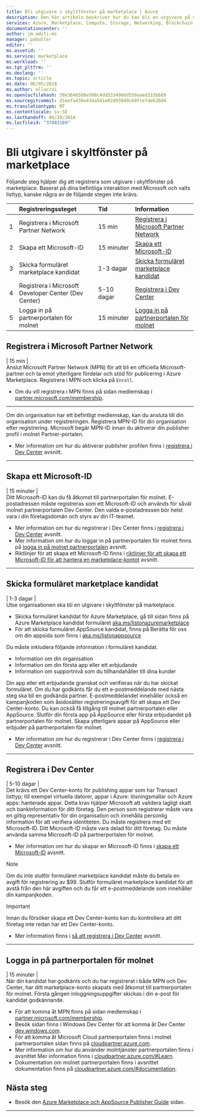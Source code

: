 ```yaml
---
title: Bli utgivare i skyltfönster på marketplace | Azure
description: Den här artikeln beskriver hur du kan bli en utgivare på marketplace.
services: Azure, Marketplace, Compute, Storage, Networking, Blockchain, Security
documentationcenter: ''
author: jm-aditi-ms
manager: pabutler
editor: ''
ms.assetid: ''
ms.service: marketplace
ms.workload: ''
ms.tgt_pltfrm: ''
ms.devlang: ''
ms.topic: article
ms.date: 06/05/2018
ms.author: ellacroi
ms.openlocfilehash: 58e3646588e500c4dd5334966d559aaed333b689
ms.sourcegitcommit: d1eefa436e434a541e02d938d9cb9fcef4e62604
ms.translationtype: MT
ms.contentlocale: sv-SE
ms.lasthandoff: 06/28/2018
ms.locfileid: "37083169"
---
```

# <a name="become-a-publisher-in-the-storefronts-on-the-marketplace"></a>Bli utgivare i skyltfönster på marketplace  
Följande steg hjälper dig att registrera som utgivare i skyltfönster på marketplace. Baserat på dina befintliga interaktion med Microsoft och valts listtyp, kanske några av de följande stegen inte krävs.  

|  | Registreringssteget | Tid | Information |  
|:--- |:--- |:--- |:--- |  
| 1 | Registrera i Microsoft Partner Network | 15 min | [Registrera i Microsoft Partner Network](#register-in-microsoft-partner-network) |  
| 2 | Skapa ett Microsoft-ID | 15 minuter | [Skapa ett Microsoft-ID](#create-a-microsoft-id) |  
| 3 | Skicka formuläret marketplace kandidat | 1-3 dagar | [Skicka formuläret marketplace kandidat](#submit-the-marketplace-nomination-form) |  
| 4 | Registrera i Microsoft Developer Center (Dev Center) | 5-10 dagar | [Registrera i Dev Center](#register-in-dev-center) |  
| 5 |  Logga in på partnerportalen för molnet | 15 minuter | [Logga in på partnerportalen för molnet](#sign-into-cloud-partner-portal) |  

## <a name="register-in-microsoft-partner-network"></a>Registrera i Microsoft Partner Network  
| 15 min |  
Anslut Microsoft Partner Network (MPN) för att bli en officiella Microsoft-partner och ta emot ytterligare fördelar och stöd för publicering i Azure Marketplace. Registrera i MPN och klicka på `Enroll`.  
*   Om du vill registrera i MPN finns på sidan medlemskap i [partner.microsoft.com/membership](https://partner.microsoft.com/membership).  

---  

Om din organisation har ett befintligt medlemskap, kan du ansluta till din organisation under registreringen. Registrera MPN-ID för din organisation efter registrering. Microsoft begär MPN-ID innan du aktiverar din publisher profil i molnet Partner-portalen. 
*   Mer information om hur du aktiverar publisher profilen finns i [registrera i Dev Center](#register-in-dev-center) avsnitt.  

---  

## <a name="create-a-microsoft-id"></a>Skapa ett Microsoft-ID  
| 15 minuter |  
Ditt Microsoft-ID kan du få åtkomst till partnerportalen för molnet. E-postadressen måste registreras som ett Microsoft-ID och används för såväl molnet partnerportalen Dev Center. Den valda e-postadressen bör helst vara i din företagsdomän och styrs av din IT-teamet.  
*   Mer information om hur du registrerar i Dev Center finns i [registrera i Dev Center](#register-in-dev-center) avsnitt.  
*   Mer information om hur du loggar in på partnerportalen för molnet finns på [logga in på molnet partnerportalen](#sign-into-cloud-partner-portal) avsnitt.  
*   Riktlinjer för att skapa ett Microsoft-ID finns i [riktlinjer för att skapa ett Microsoft-ID för att hantera en marketplace-kontot](./guidelines.md#guidelines-for-creating-a-microsoft-id-to-manage-a-marketplace-account) avsnitt.  

---  

## <a name="submit-the-marketplace-nomination-form"></a>Skicka formuläret marketplace kandidat  
| 1-3 dagar |  
Utse organisationen ska bli en utgivare i skyltfönster på marketplace. 
*   Skicka formuläret kandidat för Azure Marketplace, gå till sidan finns på Azure Marketplace kandidat formuläret [aka.ms/listonazuremarketplace](http://aka.ms/listonazuremarketplace)  
*   För att skicka formuläret AppSource kandidat, finns på Berätta för oss om din appsida som finns i [aka.ms/listonappsource](http://aka.ms/listonappsource)  

Du måste inkludera följande information i formuläret kandidat.  
*   Information om din organisation  
*   Information om din första app eller ett erbjudande  
*   Information om supportnivå som du tillhandahåller till dina kunder  

Din app eller ett erbjudande granskat och verifieras när du har skickat formuläret. Om du har godkänts får du ett e-postmeddelande med nästa steg ska bli en godkända partner. E-postmeddelandet innehåller också en kampanjkoden som åsidosätter registreringsavgift för att skapa ett Dev Center-konto. Du kan också få tillgång till molnet partnerportalen eller AppSource. Slutför din första app på AppSource eller första erbjudandet på partnerportalen för molnet. Skapa ytterligare appar på AppSource eller erbjuder på partnerportalen för molnet.  
*   Mer information om hur du registrerar i Dev Center finns i [registrera i Dev Center](#register-in-dev-center) avsnitt.  

---  

## <a name="register-in-dev-center"></a>Registrera i Dev Center  
| 5-10 dagar |  
Det krävs ett Dev Center-konto för publishing appar som har Transact listtyp; till exempel virtuella datorer, appar i Azure: lösningsmallar och Azure apps: hanterade appar. Detta krav hjälper Microsoft att validera lagligt skatt och bankinformation för ditt företag. Den person som registrerar måste vara en giltig representativ för din organisation och innehålla personlig information för att verifiera identiteten. Du måste registrera med ett Microsoft-ID. Ditt Microsoft-ID måste vara delad för ditt företag. Du måste använda samma Microsoft-ID på partnerportalen för molnet.  
*   Mer information om hur du skapar en Microsoft-ID finns i [skapa ett Microsoft-ID](#create-a-microsoft-id) avsnitt.  

>[!NOTE]
>Om du inte slutför formuläret marketplace kandidat måste du betala en avgift för registrering av $99. Slutför formuläret marketplace kandidat för att avstå från den här avgiften och du får ett e-postmeddelande som innehåller din kampanjkoden.  

>[!Important]
>Innan du försöker skapa ett Dev Center-konto kan du kontrollera att ditt företag inte redan har ett Dev Center-konto. 
>*   Mer information finns i [så att registrera i Dev Center](#how-to-register-in-dev-center) avsnitt.  

---  

## <a name="sign-into-cloud-partner-portal"></a>Logga in på partnerportalen för molnet
| 15 minuter |  
När din kandidat har godkänts och du har registrerat i både MPN och Dev Center, har ditt marketplace-konto skapats med åtkomst till partnerportalen för molnet. Första gången inloggningsuppgifter skickas i din e-post för kandidat godkännande. 
*   För att komma åt MPN finns på sidan medlemskap i [partner.microsoft.com/membership](https://partner.microsoft.com/membership).  
*   Besök sidan finns i Windows Dev Center för att komma åt Dev Center [dev.windows.com](https://dev.windows.com).  
*   För att komma åt Microsoft Cloud partnerportalen finns i molnet partnerportalen sidan finns på [cloudpartner.azure.com](https://cloudpartner.azure.com).  
*   Mer information om hur du använder molntjänster partnerportalen finns i avsnittet Mer information finns i [cloudpartner.azure.com/#Learn](https://cloudpartner.azure.com/#Learn).  
*   Dokumentation om molnet partnerportalen finns i avsnittet dokumentation finns på [cloudpartner.azure.com/#documentation](https://cloudpartner.azure.com/#documentation).  

## <a name="next-steps"></a>Nästa steg
*   Besök den [Azure Marketplace och AppSource Publisher Guide](./marketplace-publishers-guide.md) sidan.  
 
---  

